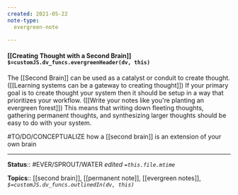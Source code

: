 ```yaml
---
created: 2021-05-22
note-type: 
  evergreen-note

---
```


#### [[Creating Thought with a Second Brain]] `$=customJS.dv_funcs.evergreenHeader(dv, this)`



The [[Second Brain]] can be used as a catalyst or conduit to create thought.([[Learning systems can be a gateway to creating thought]]) If your primary goal is to create thought your system then it should be setup in a way that prioritizes your workflow. ([[Write your notes like you're planting an evergreen forest]]) This means that writing down fleeting thoughts, gathering permanent thoughts, and synthesizing larger thoughts should be easy to do with your system. 

#TO/DO/CONCEPTUALIZE how a [[second brain]] is an extension of your own brain

---

**Status**:: #EVER/SPROUT/WATER 
*edited `=this.file.mtime`*

**Topics**:: [[second brain]], [[permanent note]], [[evergreen notes]], 
*`$=customJS.dv_funcs.outlinedIn(dv, this)`*

